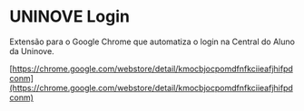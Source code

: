 UNINOVE Login
=============

Extensão para o Google Chrome que automatiza o login na Central do Aluno da Uninove.

[https://chrome.google.com/webstore/detail/kmocbjocpomdfnfkciieafjhifpdconm](https://chrome.google.com/webstore/detail/kmocbjocpomdfnfkciieafjhifpdconm)
